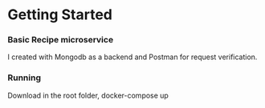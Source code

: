 # Getting Started


### Basic Recipe microservice

I created with Mongodb as a backend and Postman for request verification.

### Running
Download
in the root folder, docker-compose up

